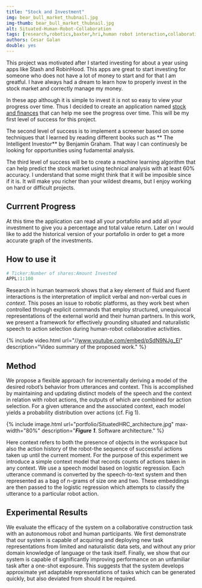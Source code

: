 ```yaml
---
title: "Stock and Investment"
img: bear_bull_market_thubnail.jpg
img-thumb: bear_bull_market_thubnail.jpg
alt: Situated-Human-Robot-Collaboration
tags: [research,robotics,baxter,hri,human robot interaction,collaborative manufacturing,human robot collaboration,advanced manufacturing,open source,github]
authors: Cesar Galan
double: yes
---
```



This project was motivated after I started investing for about a year using apps like Stash and RobinHood. This apps are great to start investing for someone who does not have a lot of money to start and for that I am greatful. I have always had a dream to learn how to properly invest in the stock market and correctly manage my money. 

In these app although it is simple to invest it is not so easy to view your progress over time. Thus I decided to create an application named [stock and finances](https://github.com/galanCA/Stocks-and-Investment) that can help me see the progress over time. This will be my first level of success for this project.

The second level of success is to implement a screener based on some techniques that I learned by reading different books such as ** The Intelligent Investor** by Benjamin Graham. That way I can continuesly be looking for opportunities using fudamental analysis.

The third level of success will be to create a machine learning algorithm that can help predict the stock market using technical analysis with at least 60% accuracy. I understand that some might think that it will be imposible since if it is. It will make you richer than your wildest dreams, but I enjoy working on hard or difficult projects.

## Currrent Progress

At this time the application can read all your portafolio and add all your investment to give you a percentage and total value return. Later on I would like to add the historical version of your portafolio in order to get a more accurate graph of the investments.

## How to use it

~~~python
# Ticker:Number of shares:Amount Invested
APPL:1:100
~~~

Research in human teamwork shows that a key element of fluid and fluent interactions is the interpretation of implicit verbal and non-verbal cues _in context_.
This poses an issue to robotic platforms, as they work best when controlled through explicit commands that employ structured, unequivocal representations of the external world and their human partners.
In this work, we present a framework for effectively grounding situated and naturalistic speech to action selection during human-robot collaborative activities.

{% include video.html url="//www.youtube.com/embed/pSdN9NJg_EI" description="Video summary of the proposed work." %}

## Method

We propose a flexible approach for incrementally deriving a model of the desired robot’s behavior from utterances and context. This is accomplished by maintaining and updating distinct models of the speech and the context in relation with robot actions, the outputs of which are combined for action selection.
For a given utterance and the associated context, each model yields a probability distribution over actions (cf. Fig 1).

{% include image.html url="portfolio/SituatedHRC_architecture.jpg" max-width="80%" description="<b><i>Figure 1</i></b>. Software architecture." %}

Here context refers to both the presence of objects in the workspace but also the action history of the robot-the sequence of successful actions taken up until the current moment. For the purpose of this experiment we introduce a simple context model that records counts of actions taken in any context. We use a speech model based on logistic regression. Each utterance command is converted by the speech-to-text system and then represented as a bag of n-grams of size one and two. These embeddings are then passed to the logistic regression which attempts to classify the utterance to a particular robot action.

## Experimental Results

We evaluate the efficacy of the system on a collaborative construction task with an autonomous robot and human participants. We first demonstrate that our system is capable of acquiring and deploying new task representations from limited and naturalistic data sets, and without any prior domain knowledge of language or the task itself. Finally, we show that our system is capable of significantly improving performance on an unfamiliar task after a one-shot exposure.
This suggests that the system develops approximate yet adaptable representations of tasks which can be generated quickly, but also deviated from should it be required.
